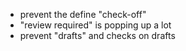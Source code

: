 * prevent the define "check-off"
* "review required" is popping up a lot
* prevent "drafts" and checks on drafts